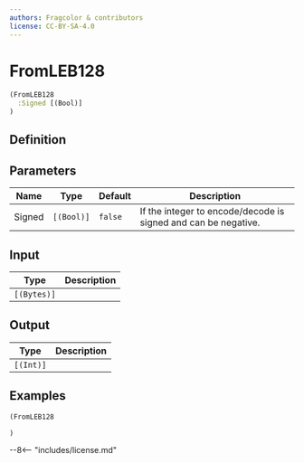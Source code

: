 ```yaml
---
authors: Fragcolor & contributors
license: CC-BY-SA-4.0
---
```



# FromLEB128

```clojure
(FromLEB128
  :Signed [(Bool)]
)
```


## Definition




## Parameters

| Name | Type | Default | Description |
|------|------|---------|-------------|
| Signed | `[(Bool)]` | `false` | If the integer to encode/decode is signed and can be negative. |


## Input

| Type | Description |
|------|-------------|
| `[(Bytes)]` |  |


## Output

| Type | Description |
|------|-------------|
| `[(Int)]` |  |


## Examples

```clojure
(FromLEB128

)
```


--8<-- "includes/license.md"
